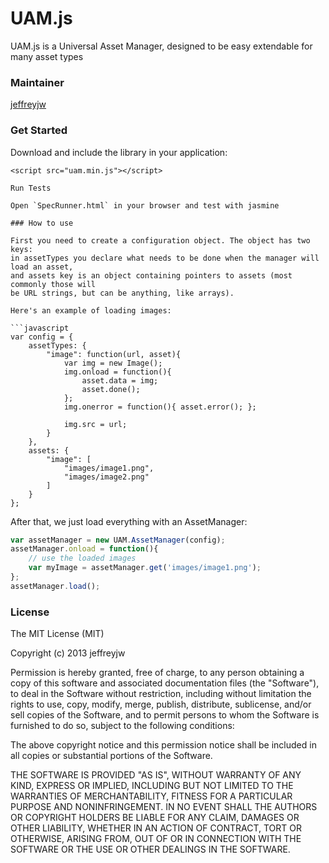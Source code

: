 UAM.js
===

UAM.js is a Universal Asset Manager, designed to be easy extendable for many asset types

### Maintainer

[jeffreyjw](https://github.com/jeffreyjw)

### Get Started

Download and include the library in your application:

```
<script src="uam.min.js"></script>

Run Tests

Open `SpecRunner.html` in your browser and test with jasmine

### How to use

First you need to create a configuration object. The object has two keys:
in assetTypes you declare what needs to be done when the manager will load an asset,
and assets key is an object containing pointers to assets (most commonly those will
be URL strings, but can be anything, like arrays).

Here's an example of loading images:

```javascript
var config = {
    assetTypes: {
        "image": function(url, asset){
            var img = new Image();
            img.onload = function(){
                asset.data = img;
                asset.done();
            };
            img.onerror = function(){ asset.error(); };

            img.src = url;
        }
    },
    assets: {
        "image": [
            "images/image1.png",
            "images/image2.png"
        ]
    }
};
```

After that, we just load everything with an AssetManager:

```javascript
var assetManager = new UAM.AssetManager(config);
assetManager.onload = function(){
    // use the loaded images
    var myImage = assetManager.get('images/image1.png');
};
assetManager.load();
```

### License

The MIT License (MIT)

Copyright (c) 2013 jeffreyjw

Permission is hereby granted, free of charge, to any person obtaining a copy of
this software and associated documentation files (the "Software"), to deal in
the Software without restriction, including without limitation the rights to
use, copy, modify, merge, publish, distribute, sublicense, and/or sell copies of
the Software, and to permit persons to whom the Software is furnished to do so,
subject to the following conditions:

The above copyright notice and this permission notice shall be included in all
copies or substantial portions of the Software.

THE SOFTWARE IS PROVIDED "AS IS", WITHOUT WARRANTY OF ANY KIND, EXPRESS OR
IMPLIED, INCLUDING BUT NOT LIMITED TO THE WARRANTIES OF MERCHANTABILITY, FITNESS
FOR A PARTICULAR PURPOSE AND NONINFRINGEMENT. IN NO EVENT SHALL THE AUTHORS OR
COPYRIGHT HOLDERS BE LIABLE FOR ANY CLAIM, DAMAGES OR OTHER LIABILITY, WHETHER
IN AN ACTION OF CONTRACT, TORT OR OTHERWISE, ARISING FROM, OUT OF OR IN
CONNECTION WITH THE SOFTWARE OR THE USE OR OTHER DEALINGS IN THE SOFTWARE.
